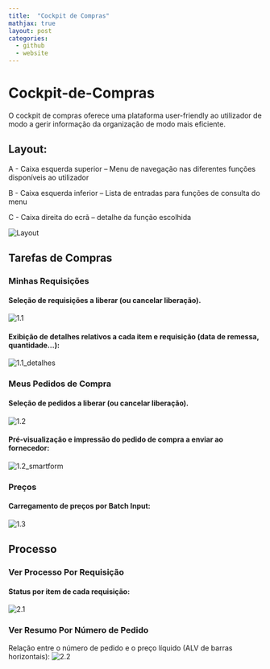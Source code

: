```yaml
---
title:  "Cockpit de Compras"
mathjax: true
layout: post
categories:
  - github
  - website
---
```


# Cockpit-de-Compras

O cockpit de compras oferece uma plataforma user-friendly ao utilizador de modo a gerir informação da organização de modo mais eficiente.

## Layout:

A - Caixa esquerda superior – Menu de navegação nas diferentes funções disponíveis ao
utilizador

B - Caixa esquerda inferior – Lista de entradas para funções de consulta do menu

C - Caixa direita do ecrã – detalhe da função escolhida

![Layout](/assets/img/Layout.png)

## Tarefas de Compras

### Minhas Requisições

#### Seleção de requisições a liberar (ou cancelar liberação).
![1.1](assets/img/1.1.png)

#### Exibição de detalhes relativos a cada item e requisição (data de remessa, quantidade...):
![1.1_detalhes](assets/img/1.1_detalhes.png)

### Meus Pedidos de Compra

#### Seleção de pedidos a liberar (ou cancelar liberação).
![1.2](assets/img/1.2.png)

#### Pré-visualização e impressão do pedido de compra a enviar ao fornecedor:
![1.2_smartform](assets/img/1.2_smartform.png)

### Preços

#### Carregamento de preços por Batch Input:
![1.3](assets/img/1.3.png)

## Processo

### Ver Processo Por Requisição

#### Status por item de cada requisição:
![2.1](assets/img/2.1.png)

### Ver Resumo Por Número de Pedido

Relação entre o número de pedido e o preço líquido (ALV de barras horizontais):
![2.2](assets/img/2.2.png)
